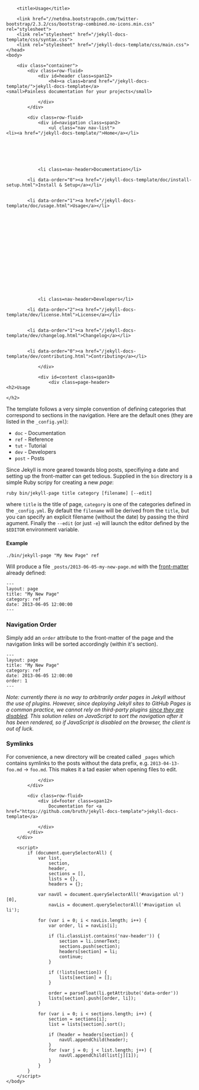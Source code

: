 
<!DOCTYPE html>
<html>
    <head>
        <meta charset="utf-8">
        <meta http-equiv="X-UA-Compatible" content="IE=edge,chrome=1">
        <meta name="viewport" content="width=device-width">

        <title>Usage</title>

        <link href="//netdna.bootstrapcdn.com/twitter-bootstrap/2.3.2/css/bootstrap-combined.no-icons.min.css" rel="stylesheet">
        <link rel="stylesheet" href="/jekyll-docs-template/css/syntax.css">
        <link rel="stylesheet" href="/jekyll-docs-template/css/main.css">
    </head>
    <body>

        <div class="container">
            <div class=row-fluid>
                <div id=header class=span12>
                    <h4><a class=brand href="/jekyll-docs-template/">jekyll-docs-template</a>
    <small>Painless documentation for your projects</small>
</h4>


                </div>
            </div>

            <div class=row-fluid>
                <div id=navigation class=span2>
                    <ul class="nav nav-list">
    <li><a href="/jekyll-docs-template/">Home</a></li>
    
        
        

        
            
                <li class=nav-header>Documentation</li>
            
            <li data-order="0"><a href="/jekyll-docs-template/doc/install-setup.html">Install & Setup</a></li>
        
            
            <li data-order="1"><a href="/jekyll-docs-template/doc/usage.html">Usage</a></li>
        
    
        
        

        
    
        
        

        
    
        
        

        
            
                <li class=nav-header>Developers</li>
            
            <li data-order="2"><a href="/jekyll-docs-template/dev/license.html">License</a></li>
        
            
            <li data-order="1"><a href="/jekyll-docs-template/dev/changelog.html">Changelog</a></li>
        
            
            <li data-order="0"><a href="/jekyll-docs-template/dev/contributing.html">Contributing</a></li>
        
    
        
        

        
    
<!-- List additional links. It is recommended to add a divider
    e.g. <li class=divider></li> first to break up the content. -->
</ul>

                </div>

                <div id=content class=span10>
                    <div class=page-header>
    <h2>Usage
        
    </h2>
</div>

<p>The template follows a very simple convention of defining categories that correspond to sections in the navigation. Here are the default ones (they are listed in the <code>_config.yml</code>):</p>

<ul>
<li><code>doc</code> - Documentation </li>
<li><code>ref</code> - Reference</li>
<li><code>tut</code> - Tutorial</li>
<li><code>dev</code> - Developers</li>
<li><code>post</code> - Posts</li>
</ul>

<p>Since Jekyll is more geared towards blog posts, specifiying a date and setting up the front-matter can get tedious. Supplied in the <code>bin</code> directory is a simple Ruby scripy for creating a new <em>page</em>:</p>
<div class="highlight"><pre><code class="bash language-bash" data-lang="bash">ruby bin/jekyll-page title category <span class="o">[</span>filename<span class="o">]</span> <span class="o">[</span>--edit<span class="o">]</span>
</code></pre></div>
<p>where <code>title</code> is the title of page, <code>category</code> is one of the categories defined in the <code>_config.yml</code>. By default the <code>filename</code> will be derived from the <code>title</code>, but you can specify an explicit filename (without the date) by passing the third agument. Finally the <code>--edit</code> (or just <code>-e</code>) will launch the editor defined by the <code>$EDITOR</code> environment variable.</p>

<h4 id="toc_0">Example</h4>
<div class="highlight"><pre><code class="bash language-bash" data-lang="bash">./bin/jekyll-page <span class="s2">&quot;My New Page&quot;</span> ref
</code></pre></div>
<p>Will produce a file <code>_posts/2013-06-05-my-new-page.md</code> with the <a href="http://jekyllrb.com/docs/frontmatter/">front-matter</a> already defined:</p>
<div class="highlight"><pre><code class="html language-html" data-lang="html">---
layout: page
title: &quot;My New Page&quot;
category: ref
date: 2013-06-05 12:00:00
---
</code></pre></div>
<h3 id="toc_1">Navigation Order</h3>

<p>Simply add an <code>order</code> attribute to the front-matter of the page and the navigation links will be sorted accordingly (within it&#39;s section).</p>
<div class="highlight"><pre><code class="html language-html" data-lang="html">---
layout: page
title: &quot;My New Page&quot;
category: ref
date: 2013-06-05 12:00:00
order: 1
---
</code></pre></div>
<p><em>Note: currently there is no way to arbitrarily order pages in Jekyll without the use of plugins. However, since deploying Jekyll sites to GitHub Pages is a common practice, we cannot rely on third-party plugins <a href="https://help.github.com/articles/pages-don-t-build-unable-to-run-jekyll#unsafe-plugins">since they are disabled</a>. This solution relies on JavaScript to sort the navigation after it has been rendered, so if JavaScript is disabled on the browser, the client is out of luck.</em></p>

<h3 id="toc_2">Symlinks</h3>

<p>For convenience, a new directory will be created called <code>_pages</code> which contains symlinks to the posts without the data prefix, e.g. <code>2013-04-13-foo.md</code> &rarr; <code>foo.md</code>. This makes it a tad easier when opening files to edit.</p>


                </div>
            </div>

            <div class=row-fluid>
                <div id=footer class=span12>
                    Documentation for <a href="https://github.com/bruth/jekyll-docs-template">jekyll-docs-template</a>

                </div>
            </div>
        </div>

        <script>
            if (document.querySelectorAll) {
                var list,
                    section,
                    header,
                    sections = [],
                    lists = {},
                    headers = {};

                var navUl = document.querySelectorAll('#navigation ul')[0],
                    navLis = document.querySelectorAll('#navigation ul li');

                for (var i = 0; i < navLis.length; i++) {
                    var order, li = navLis[i];

                    if (li.classList.contains('nav-header')) {
                        section = li.innerText;
                        sections.push(section);
                        headers[section] = li;
                        continue;
                    }

                    if (!lists[section]) {
                        lists[section] = [];
                    }

                    order = parseFloat(li.getAttribute('data-order'))
                    lists[section].push([order, li]);
                }

                for (var i = 0; i < sections.length; i++) {
                    section = sections[i];
                    list = lists[section].sort();

                    if (header = headers[section]) {
                        navUl.appendChild(header);
                    }
                    for (var j = 0; j < list.length; j++) {
                        navUl.appendChild(list[j][1]);
                    }
                }
            }
        </script>
    </body>
</html>